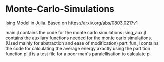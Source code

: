 # Monte-Carlo-Simulations
Ising Model in Julia. Based on https://arxiv.org/abs/0803.0217v1

main.jl contains the code for the monte carlo simulations
ising_aux.jl contains the auxilary functions needed for the monte carlo simulations. (Used mainly for abstraction and ease of modification)
part_fun.jl contains the code for calculating the average energy axactly using the partition function
pi.jl is a test file for a poor man's paralellisation to calculate pi
